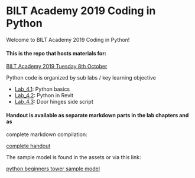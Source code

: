 # BILT Academy 2019 Coding in Python

Welcome to BILT Academy 2019 Coding in Python! 

#### This is the repo that hosts materials for:

[BILT Academy 2019 Tuesday 8th October](https://biltacademy.org/summit-2019/)

Python code is organized by sub labs / key learning objective
* [Lab_4.1](BILT-Academy-Summit-2019/Lab-4-Coding-in-Python/tree/LAB_4.1): Python basics
* [Lab_4.2](/Lab_4.2): Python in Revit
* [Lab_4.3](/Lab_4.3): Door hinges side script

#### Handout is available as separate markdown parts in the lab chapters and as 
complete markdown compilation:

[complete handout](HANDOUT.md)

The sample model is found in the assets or via this link:

[python beginners tower sample model](model/python_beginners_tower.rvt)
